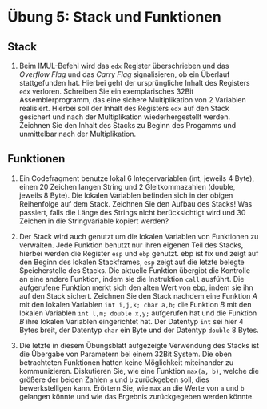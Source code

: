 # Übung 5: Stack und Funktionen

## Stack 
1. Beim IMUL-Befehl wird das `edx` Register überschrieben und das *Overflow Flag* und das *Carry Flag* signalisieren, ob ein Überlauf stattgefunden hat. Hierbei geht der ursprüngliche Inhalt des Registers `edx` verloren. Schreiben Sie ein exemplarisches 32Bit Assemblerprogramm, das eine sichere Multiplikation von 2 Variablen realisiert. Hierbei soll der Inhalt des Registers `edx` auf den Stack gesichert und nach der Multiplikation wiederhergestellt werden. Zeichnen Sie den Inhalt des Stacks zu Beginn des Progamms und unmittelbar nach der Multiplikation.

## Funktionen

1. Ein Codefragment benutze lokal 6 Integervariablen (int, jeweils 4 Byte), einen 20 Zeichen langen String und 2 Gleitkommazahlen (double, jeweils 8 Byte). Die lokalen Variablen befinden sich in der obigen Reihenfolge auf dem Stack. Zeichnen Sie den Aufbau des Stacks! Was passiert, falls die Länge des Strings nicht berücksichtigt wird und 30 Zeichen in die Stringvariable kopiert werden?

2. Der Stack wird auch genutzt um die lokalen Variablen von Funktionen zu verwalten. Jede Funktion benutzt nur ihren eigenen Teil des Stacks, hierbei werden die Register `esp` und `ebp` genutzt. ebp ist fix und zeigt auf den Beginn des lokalen Stackframes, `esp` zeigt auf die letzte belegte Speicherstelle des Stacks. Die aktuelle Funktion übergibt die Kontrolle an eine andere Funktion, indem sie die Instruktion `call` ausführt. Die aufgerufene Funktion merkt sich den alten Wert von ebp, indem sie ihn auf den Stack sichert. Zeichnen Sie den Stack nachdem eine Funktion *A* mit den lokalen Variablen `int i,j,k; char a,b;` die Funktion *B* mit den lokalen Variablen `int l,m; double x,y;` aufgerufen hat und die Funktion *B* ihre lokalen Variablen eingerichtet hat. Der Datentyp `int` sei hier 4 Bytes breit, der Datentyp `char` ein Byte und der Datentyp `double` 8 Bytes.

3. Die letzte in diesem Übungsblatt aufgezeigte Verwendung des Stacks ist die Übergabe von Parametern bei einem 32Bit System. Die oben betrachteten Funktionen hatten keine Möglichkeit miteinander zu kommunizieren. Diskutieren Sie, wie eine Funktion `max(a, b)`, welche die größere der beiden Zahlen `a` und `b` zurückgeben soll, dies bewerkstelligen kann. Erörtern Sie, wie `max` an die Werte von `a` und `b` gelangen könnte und wie das Ergebnis zurückgegeben werden könnte.